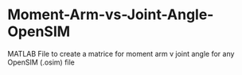 # Moment-Arm-vs-Joint-Angle-OpenSIM
MATLAB File to create a matrice for moment arm v joint angle for any OpenSIM (.osim) file
